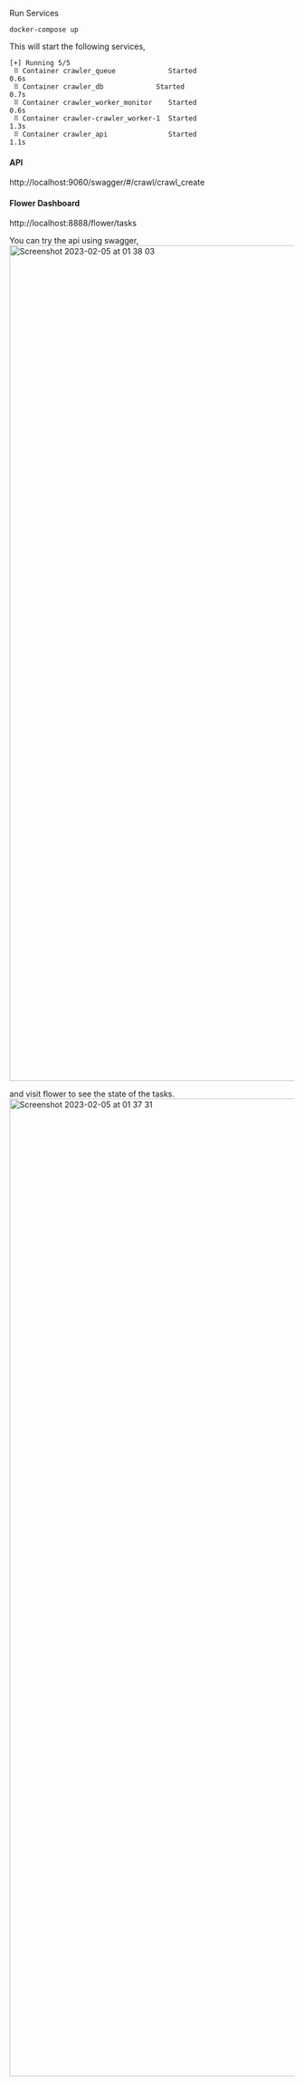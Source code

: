 Run Services

```
docker-compose up
```

This will start the following services,
```
[+] Running 5/5
 ⠿ Container crawler_queue             Started                                                                                                          0.6s
 ⠿ Container crawler_db             Started                                                                                                          0.7s
 ⠿ Container crawler_worker_monitor    Started                                                                                                          0.6s
 ⠿ Container crawler-crawler_worker-1  Started                                                                                                          1.3s
 ⠿ Container crawler_api               Started                                                                                                          1.1s
```

#### API 
http://localhost:9060/swagger/#/crawl/crawl_create

#### Flower Dashboard
http://localhost:8888/flower/tasks


You can try the api using swagger,
<img width="1477" alt="Screenshot 2023-02-05 at 01 38 03" src="https://user-images.githubusercontent.com/9046803/216795552-bb69d3be-fcf3-4dff-a9a6-4c2ec956f812.png">


and visit flower to see the state of the tasks.
<img width="1728" alt="Screenshot 2023-02-05 at 01 37 31" src="https://user-images.githubusercontent.com/9046803/216795539-beb4bbe5-4f3d-45da-a196-fadad417409e.png">
